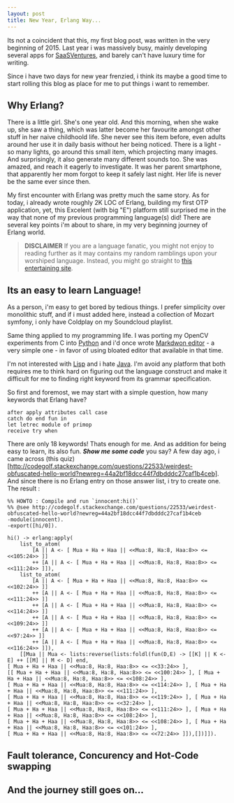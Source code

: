 ```yaml
---
layout: post
title: New Year, Erlang Way...
---
```


Its not a coincident that this, my first blog post, was written in the very beginning of 2015. Last year i was massively busy, mainly developing several apps for [SaaSVentures](http://saasventures.co), and barely can't have luxury time for writing. 

Since i have two days for new year frenzied, i think its maybe a good time to start rolling this blog as place for me to put things i want to remember.

## Why Erlang?

There is a little girl. She's one year old. And this morning, when she wake up, she saw a thing, which was latter become her favourite amongst other stuff in her naive childhoold life. She never see this item before, even adults around her use it in daily basis without her being noticed. There is a light - so many lights, go around this small item, which projecting many images. And surprisingly, it also generate many different sounds too. She was amazed, and reach it eagerly to investigate. It was her parent smartphone, that apparently her mom forgot to keep it safely last night. Her life is never be the same ever since then.

My first encounter with Erlang was pretty much the same story. As for today, i already wrote roughly 2K LOC of Erlang, building my first OTP application, yet, this Excelent (with big "E") platform still surprised me in the way that none of my previous programming language(s) did! There are several key points i'm about to share, in my very beginning journey of Erlang world.

> **DISCLAIMER** If you are a language fanatic, you might not enjoy to reading further as it may contains my random ramblings upon your worshiped language. Instead, you might go straight to [this entertaining site](http://www.catsthatlooklikehitler.com/cgi-bin/seigmiaow.pl).

## Its an easy to learn Language!

As a person, i'm easy to get bored by tedious things. I prefer simplicity over monolithic stuff, and if i must added here, instead a collection of Mozart symfony, i only have Coldplay on my Soundcloud playlist.

Same thing applied to my programming life. I was porting my OpenCV experiments from C into [Python](https://github.com/toopay/area51) and i'd once wrote [Markdwon editor](https://github.com/toopay/bootstrap-markdown) - a very simple one - in favor of using bloated editor that available in that time.

I'm not interested with [Lisp](http://en.wikipedia.org/wiki/Lisp_%28programming_language%29) and i hate [Java](https://www.facebook.com/frei.denken/posts/10203180194450253). I'm avoid any platform that both requires me to think hard on figuring out the language construct and make it difficult for me to finding right keyword from its grammar specification. 

So first and foremost, we may start with a simple question, how many keywords that Erlang have?

```
after apply attributes call case
catch do end fun in
let letrec module of primop
receive try when
```

There are only 18 keywords! Thats enough for me. And as addition for being easy to learn, its also fun. ***Show me some code*** you say? A few day ago, i came across (this quiz)[http://codegolf.stackexchange.com/questions/22533/weirdest-obfuscated-hello-world?newreg=44a2bf18dcc44f7dbdddc27caf1b4ceb]. And since there is no Erlang entry on those answer list, i try to create one. The result :

```
%% HOWTO : Compile and run `innocent:hi()`
%% @see http://codegolf.stackexchange.com/questions/22533/weirdest-obfuscated-hello-world?newreg=44a2bf18dcc44f7dbdddc27caf1b4ceb
-module(innocent).
-export([hi/0]).
 
hi() -> erlang:apply(
	list_to_atom(
		[A || A <- [ Mua + Ha + Haa || <<Mua:8, Ha:8, Haa:8>> <= <<105:24>> ]] 
		++ [A || A <- [ Mua + Ha + Haa || <<Mua:8, Ha:8, Haa:8>> <= <<111:24>> ]]),
	list_to_atom(
		[A || A <- [ Mua + Ha + Haa || <<Mua:8, Ha:8, Haa:8>> <= <<102:24>> ]] 
		++ [A || A <- [ Mua + Ha + Haa || <<Mua:8, Ha:8, Haa:8>> <= <<111:24>> ]]
		++ [A || A <- [ Mua + Ha + Haa || <<Mua:8, Ha:8, Haa:8>> <= <<114:24>> ]] 
		++ [A || A <- [ Mua + Ha + Haa || <<Mua:8, Ha:8, Haa:8>> <= <<109:24>> ]]
		++ [A || A <- [ Mua + Ha + Haa || <<Mua:8, Ha:8, Haa:8>> <= <<97:24>> ]] 
		++ [A || A <- [ Mua + Ha + Haa || <<Mua:8, Ha:8, Haa:8>> <= <<116:24>> ]]),
	[[Mua || Mua <- lists:reverse(lists:foldl(fun(D,E) -> [[K] || K <- E] ++ [[M] || M <- D] end, 
[ Mua + Ha + Haa || <<Mua:8, Ha:8, Haa:8>> <= <<33:24>> ], 
[[ Mua + Ha + Haa || <<Mua:8, Ha:8, Haa:8>> <= <<100:24>> ], [ Mua + Ha + Haa || <<Mua:8, Ha:8, Haa:8>> <= <<108:24>> ], 
[ Mua + Ha + Haa || <<Mua:8, Ha:8, Haa:8>> <= <<114:24>> ], [ Mua + Ha + Haa || <<Mua:8, Ha:8, Haa:8>> <= <<111:24>> ], 
[ Mua + Ha + Haa || <<Mua:8, Ha:8, Haa:8>> <= <<119:24>> ], [ Mua + Ha + Haa || <<Mua:8, Ha:8, Haa:8>> <= <<32:24>> ], 
[ Mua + Ha + Haa || <<Mua:8, Ha:8, Haa:8>> <= <<111:24>> ], [ Mua + Ha + Haa || <<Mua:8, Ha:8, Haa:8>> <= <<108:24>> ], 
[ Mua + Ha + Haa || <<Mua:8, Ha:8, Haa:8>> <= <<108:24>> ], [ Mua + Ha + Haa || <<Mua:8, Ha:8, Haa:8>> <= <<101:24>> ], 
[ Mua + Ha + Haa || <<Mua:8, Ha:8, Haa:8>> <= <<72:24>> ]]),[])]]).
```


## Fault tolerance, Concurency and Hot-Code swapping



## And the journey still goes on...
